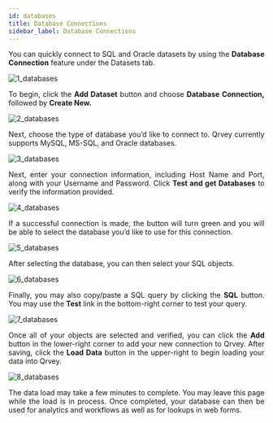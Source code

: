 ```yaml
---
id: databases
title: Database Connections
sidebar_label: Database Connections
---
```


<div style="text-align: justify">

You can quickly connect to SQL and Oracle datasets by using the **Database Connection** feature under the Datasets tab. 

![1_databases](https://s3.amazonaws.com/cdn.qrvey.com/documentation_assets/ui-docs/datasets/3.4.2.2_databases/1_databases.png#thumbnail)

To begin, click the **Add Dataset** button and choose **Database Connection,** followed by **Create New.**

![2_databases](https://s3.amazonaws.com/cdn.qrvey.com/documentation_assets/ui-docs/datasets/3.4.2.2_databases/2_databases.png#thumbnail)

Next, choose the type of database you’d like to connect to. Qrvey currently supports MySQL, MS-SQL, and Oracle databases.

![3_databases](https://s3.amazonaws.com/cdn.qrvey.com/documentation_assets/ui-docs/datasets/3.4.2.2_databases/3_databases.png#thumbnail)

Next, enter your connection information, including Host Name and Port, along with your Username and Password. Click **Test and get Databases** to verify the information provided.

![4_databases](https://s3.amazonaws.com/cdn.qrvey.com/documentation_assets/ui-docs/datasets/3.4.2.2_databases/4_databases.png#thumbnail-60)

If a successful connection is made, the button will turn green and you will be able to select the database you’d like to use for this connection.

![5_databases](https://s3.amazonaws.com/cdn.qrvey.com/documentation_assets/ui-docs/datasets/3.4.2.2_databases/5_databases.png#thumbnail-60)

After selecting the database, you can then select your SQL objects.

![6_databases](https://s3.amazonaws.com/cdn.qrvey.com/documentation_assets/ui-docs/datasets/3.4.2.2_databases/6_databases.png#thumbnail)

Finally, you may also copy/paste a SQL query by clicking the **SQL** button. You may use the **Test** link in the bottom-right corner to test your query.

![7_databases](https://s3.amazonaws.com/cdn.qrvey.com/documentation_assets/ui-docs/datasets/3.4.2.2_databases/7_databases.png#thumbnail)

Once all of your objects are selected and verified, you can click the **Add** button in the lower-right corner to add your new connection to Qrvey. After saving, click the **Load Data** button in the upper-right to begin loading your data into Qrvey.

![8_databases](https://s3.amazonaws.com/cdn.qrvey.com/documentation_assets/ui-docs/datasets/3.4.2.2_databases/8_databases.png#thumbnail-40)

The data load may take a few minutes to complete. You may leave this page while the load is in process. Once completed, your database can then be used for analytics and workflows as well as for lookups in web forms.